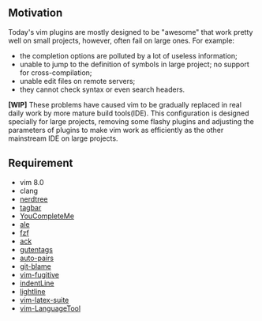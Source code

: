 ## Motivation
Today's vim plugins are mostly designed to be "awesome" that work pretty well on small projects, however, often fail on large ones. For example: 
- the completion options are polluted by a lot of useless information; 
- unable to jump to the definition of symbols in large project; no support for cross-compilation; 
- unable edit files on remote servers; 
- they cannot check syntax or even search headers. 

**[WIP]** These problems have caused vim to be gradually replaced in real daily work by more mature build tools(IDE). This configuration is designed specially for large projects, removing some flashy plugins and adjusting the parameters of plugins to make vim work as efficiently as the other mainstream IDE on large projects.

## Requirement

- vim 8.0
- clang
- [nerdtree](https://github.com/scrooloose/nerdtree)
- [tagbar](https://github.com/preservim/tagbar)
- [YouCompleteMe](https://github.com/ycm-core/YouCompleteMe)
- [ale](https://github.com/dense-analysis/ale)
- [fzf](https://github.com/junegunn/fzf)
- [ack](https://github.com/mileszs/ack.vim)
- [gutentags](https://github.com/ludovicchabant/vim-gutentags
)
- [auto-pairs](https://github.com/jiangmiao/auto-pairs)
- [git-blame](https://github.com/zivyangll/git-blame.vim)
- [vim-fugitive](https://github.com/tpope/vim-fugitive)
- [indentLine](https://github.com/Yggdroot/indentLine)
- [lightline](https://github.com/itchyny/lightline.vim)
- [vim-latex-suite](https://github.com/gerw/vim-latex-suite)
- [vim-LanguageTool](https://github.com/dpelle/vim-LanguageTool)



